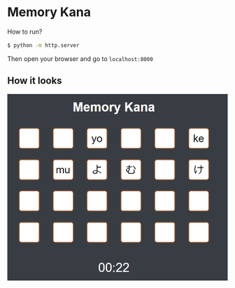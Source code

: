 # Memory Kana

How to run?
```bash
$ python -m http.server
```
Then open your browser and go to `localhost:8000`

## How it looks
![](howitlooks.png)